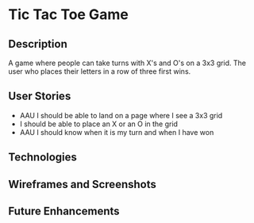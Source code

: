 # Tic Tac Toe Game

## Description
A game where people can take turns with X's and O's on a 3x3 grid. The user who places their letters in a row of three first wins.

## User Stories
- AAU I should be able to land on a page where I see a 3x3 grid
- I should be able to place an X or an O in the grid
- AAU I should know when it is my turn and when I have won

## Technologies


## Wireframes and Screenshots


## Future Enhancements